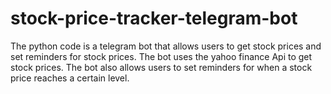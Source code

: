 # stock-price-tracker-telegram-bot
The python code is a telegram bot that allows users to get stock prices and set reminders for stock prices. The bot uses the yahoo finance Api to get stock prices. The bot also allows users to set reminders for when a stock price reaches  a certain level.
